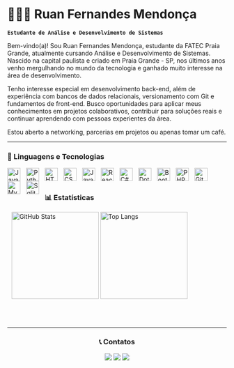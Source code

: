 # 👩🏻‍💻 Ruan Fernandes Mendonça

**`Estudante de Análise e Desenvolvimento de Sistemas`**

Bem-vindo(a)! Sou Ruan Fernandes Mendonça, estudante da FATEC Praia Grande, atualmente cursando Análise e Desenvolvimento de Sistemas. Nascido na capital paulista e criado em Praia Grande - SP, nos últimos anos venho mergulhando no mundo da tecnologia e ganhado muito interesse na área de desenvolvimento.

Tenho interesse especial em desenvolvimento back-end, além de experiência com bancos de dados relacionais, versionamento com Git e fundamentos de front-end. Busco oportunidades para aplicar meus conhecimentos em projetos colaborativos, contribuir para soluções reais e continuar aprendendo com pessoas experientes da área.

Estou aberto a networking, parcerias em projetos ou apenas tomar um café. 

---

### 🤖 Linguagens e Tecnologias

<img 
    align="left" 
    alt="Java"
    title="Java" 
    width="30px" 
    style="padding-right: 10px;" 
    src="https://cdn.jsdelivr.net/gh/devicons/devicon@latest/icons/java/java-original.svg" 
/>
<img 
    align="left" 
    alt="Python" 
    title="Python"
    width="30px" 
    style="padding-right: 10px;" 
    src="https://cdn.jsdelivr.net/gh/devicons/devicon@latest/icons/python/python-original.svg" 
/>
<img 
    align="left" 
    alt="HTML"
    title="HTML" 
    width="30px" 
    style="padding-right: 10px;" 
    src="https://cdn.jsdelivr.net/gh/devicons/devicon@latest/icons/html5/html5-original.svg" 
/>
<img 
    align="left" 
    alt="CSS" 
    title="CSS"
    width="30px" 
    style="padding-right: 10px;" 
    src="https://cdn.jsdelivr.net/gh/devicons/devicon@latest/icons/css3/css3-original.svg" 
/>
<img 
    align="left" 
    alt="JavaScript" 
    title="JavaScript"
    width="30px" 
    style="padding-right: 10px;" 
    src="https://cdn.jsdelivr.net/gh/devicons/devicon@latest/icons/javascript/javascript-original.svg" 
/>
<img 
    align="left" 
    alt="React"
    title="React" 
    width="30px" 
    style="padding-right: 10px;" 
    src="https://cdn.jsdelivr.net/gh/devicons/devicon@latest/icons/react/react-original.svg" 
/>
<img 
    align="left" 
    alt="C#" 
    title="C#/"
    width="30px" 
    style="padding-right: 10px;" 
    src="https://cdn.jsdelivr.net/gh/devicons/devicon@latest/icons/csharp/csharp-original.svg" 
/>
<img 
    align="left" 
    alt="Dotnet" 
    title="Dotnet"
    width="30px" 
    style="padding-right: 10px;" 
    src="https://cdn.jsdelivr.net/gh/devicons/devicon@latest/icons/dot-net/dot-net-original.svg" 
/>
<img 
    align="left" 
    alt="Bootstrap"
    title="Bootstrap" 
    width="30px" 
    style="padding-right: 10px;" 
    src="https://cdn.jsdelivr.net/gh/devicons/devicon@latest/icons/bootstrap/bootstrap-original.svg" 
/>
<img 
    align="left" 
    alt="PHP" 
    title="PHP"
    width="30px" 
    style="padding-right: 10px;" 
    src="https://cdn.jsdelivr.net/gh/devicons/devicon@latest/icons/php/php-original.svg" 
/>
<img 
    align="left" 
    alt="Git" 
    title="Git"
    width="30px" 
    style="padding-right: 10px;" 
    src="https://cdn.jsdelivr.net/gh/devicons/devicon@latest/icons/git/git-original.svg" 
/>
<img 
    align="left" 
    alt="Mysql" 
    title="Mysql"
    width="30px" 
    style="padding-right: 10px;" 
    src="https://cdn.jsdelivr.net/gh/devicons/devicon@latest/icons/mysql/mysql-original.svg" 
/>
<img 
    align="left" 
    alt="Sqlite" 
    title="Sqlite"
    width="30px" 
    style="padding-right: 10px;" 
    src="https://cdn.jsdelivr.net/gh/devicons/devicon@latest/icons/sqlite/sqlite-original.svg" 
/>


<br/>
<br/>

### 📊 Estatísticas

<p>
  <img 
    alt="GitHub Stats" 
    height="200"
    style="padding-left: 10px;" 
    src="https://github-readme-stats.vercel.app/api?username=ruann-fernandess&show_icons=true&theme=nord&include_all_commits=true&locale=pt-br" 
  />
  <img 
    alt="Top Langs" 
    height="200"
    src="https://github-readme-stats.vercel.app/api/top-langs/?username=ruann-fernandess&theme=nord&custom_title=Tecnologias&langs_count=9" 
  />
</p>

<br/>
<br/>

---

<h3 align="center">📞 Contatos</h3>

<p align="center">
      <a href="https://www.instagram.com/ruann_fernandess/" target="_blank"><img src="https://img.shields.io/badge/-Instagram-%23E4405F?style=for-the-badge&logo=instagram&logoColor=white" target="_blank"></a>
      <a href = "mailto:contatoruanfernandes1242770@gmail.com"><img src="https://img.shields.io/badge/-Gmail-%23333?style=for-the-badge&logo=gmail&logoColor=white" target="_blank"></a>
      <a href="https://www.linkedin.com/in/ruann-fernandess/" target="_blank"><img src="https://img.shields.io/badge/-LinkedIn-%230077B5?style=for-the-badge&logo=linkedin&logoColor=white" target="_blank"></a> 
</p>
